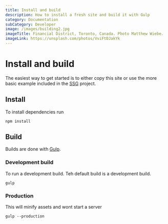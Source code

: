 ```yaml
---
title: Install and build
description: How to install a fresh site and build it with Gulp
category: Documentation
subCategory: Developer
image: /images/building2.jpg
imageTitle: Financial District, Toronto, Canada. Photo Matthew Wiebe.
imageLink: https://unsplash.com/photos/VviFtDJakYk
---
```


# Install and build

The easiest way to get started is to either copy this site or use the more basic example included in the [SSG](https://github.com/gbif/ssg) project.

## Install
To install dependencies run
```
npm install
```

## Build
Builds are done with [Gulp](http://gulpjs.com/).

### Development build
To run a development build. Teh default build is a development build.

```
gulp
```

### Production
This will minify assets and wont start a server
```
gulp --production
```

